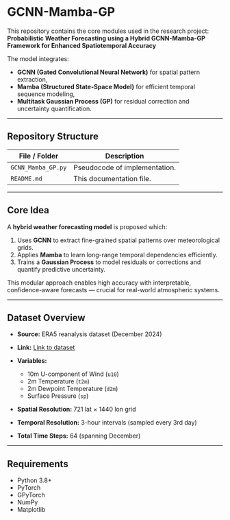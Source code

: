 ﻿# GCNN-Mamba-GP

This repository contains the core modules used in the research project:
**Probabilistic Weather Forecasting using a Hybrid GCNN-Mamba-GP Framework for Enhanced Spatiotemporal Accuracy**

The model integrates:

* **GCNN (Gated Convolutional Neural Network)** for spatial pattern extraction,
* **Mamba (Structured State-Space Model)** for efficient temporal sequence modeling,
* **Multitask Gaussian Process (GP)** for residual correction and uncertainty quantification.

---

## Repository Structure

| File / Folder              | Description                                                                          |
| -------------------------- | ------------------------------------------------------------------------------------ |
| `GCNN_Mamba_GP.py`         | Pseudocode of implementation.                                                        |
| `README.md`                | This documentation file.                                                             |

---

## Core Idea

A **hybrid weather forecasting model** is proposed which:

1. Uses **GCNN** to extract fine-grained spatial patterns over meteorological grids.
2. Applies **Mamba** to learn long-range temporal dependencies efficiently.
3. Trains a **Gaussian Process** to model residuals or corrections and quantify predictive uncertainty.

This modular approach enables high accuracy with interpretable, confidence-aware forecasts — crucial for real-world atmospheric systems.

---

## Dataset Overview

* **Source:** ERA5 reanalysis dataset (December 2024)
* **Link:** [Link to dataset](https://drive.google.com/file/d/1ZNUpt32UsE8F-GpZJ2hoULh4OFhW5FL1/view?usp=sharing)
* **Variables:**

  * 10m U-component of Wind (`u10`)
  * 2m Temperature (`t2m`)
  * 2m Dewpoint Temperature (`d2m`)
  * Surface Pressure (`sp`)
* **Spatial Resolution:** 721 lat × 1440 lon grid
* **Temporal Resolution:** 3-hour intervals (sampled every 3rd day)
* **Total Time Steps:** 64 (spanning December)

---

## Requirements

* Python 3.8+
* PyTorch
* GPyTorch
* NumPy
* Matplotlib


